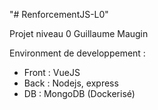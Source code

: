 "# RenforcementJS-L0"

Projet niveau 0
Guillaume Maugin

Environment de developpement :

-   Front : VueJS
-   Back : Nodejs, express
-   DB : MongoDB (Dockerisé)
